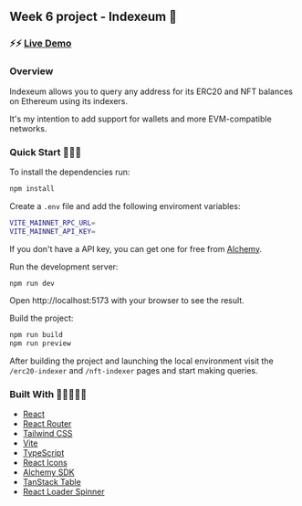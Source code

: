 ## Week 6 project - Indexeum 👾

### ⚡️⚡️ [Live Demo]()

### Overview

Indexeum allows you to query any address for its ERC20 and NFT balances on Ethereum using its indexers.

It's my intention to add support for wallets and more EVM-compatible networks.

### Quick Start 🏃‍♀️🏃

To install the dependencies run:

```bash
npm install
```

Create a `.env` file and add the following enviroment variables:

```bash
VITE_MAINNET_RPC_URL=
VITE_MAINNET_API_KEY=
```

If you don't have a API key, you can get one for free from [Alchemy](https://www.alchemy.com/).

Run the development server:

```bash
npm run dev
```

Open http://localhost:5173 with your browser to see the result.

Build the project:
```bash
npm run build
npm run preview
```

After building the project and launching the local environment visit the `/erc20-indexer` and `/nft-indexer` pages and start making queries.

### Built With 👷🏻‍♀️👷🏻

- [React](https://react.dev/)
- [React Router](https://reactrouter.com/en/main)
- [Tailwind CSS](https://tailwindcss.com/)
- [Vite](https://vitejs.dev/)
- [TypeScript](https://www.typescriptlang.org/)
- [React Icons](https://react-icons.github.io/react-icons/)
- [Alchemy SDK](https://www.alchemy.com/sdk)
- [TanStack Table](https://tanstack.com/table/v8)
- [React Loader Spinner](https://mhnpd.github.io/react-loader-spinner/)